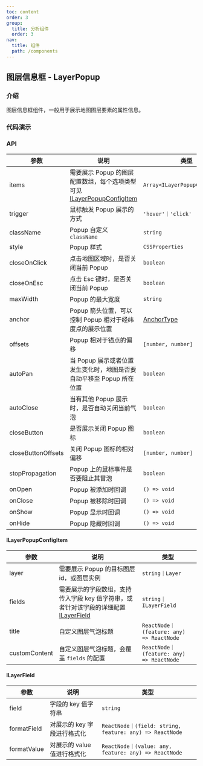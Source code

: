 ```yaml
---
toc: content
order: 3
group:
  title: 分析组件
  order: 3
nav:
  title: 组件
  path: /components
---
```


## 图层信息框 - LayerPopup

### 介绍

图层信息框组件，一般用于展示地图图层要素的属性信息。

### 代码演示

<code src="./demos/default.tsx" compact defaultShowCode></code>

### API

| 参数 | 说明 | 类型 | 默认值 |
| --- | --- | --- | --- |
| items | 需要展示 Popup 的图层配置数组，每个选项类型可见 [ILayerPopupConfigItem](#ilayerpopupconfigitem) | `Array<ILayerPopupConfigItem>` | `[]` |
| trigger | 鼠标触发 Popup 展示的方式 | `'hover'｜'click'` | `'hover'` |
| className | Popup 自定义 `className` | `string` | - |
| style | Popup 样式 | `CSSProperties` | - |
| closeOnClick | 点击地图区域时，是否关闭当前 Popup | `boolean` | `true` |
| closeOnEsc | 点击 Esc 键时，是否关闭当前 Popup | `boolean` | `false` |
| maxWidth | Popup 的最大宽度 | `string` | `'240px'` |
| anchor | Popup 箭头位置，可以控制 Popup 相对于经纬度点的展示位置 | [AnchorType](#anchortype) | `'bottom'` |
| offsets | Popup 相对于锚点的偏移 | `[number, number]` | `[0, 0]` |
| autoPan | 当 Popup 展示或者位置发生变化时，地图是否要自动平移至 Popup 所在位置 | `boolean` | `false` |
| autoClose | 当有其他 Popup 展示时，是否自动关闭当前气泡 | `boolean` | `true` |
| closeButton | 是否展示关闭 Popup 图标 | `boolean` | `true` |
| closeButtonOffsets | 关闭 Popup 图标的相对偏移 | `[number, number]` | - |
| stopPropagation | Popup 上的鼠标事件是否要阻止其冒泡 | `boolean` | `true` |
| onOpen | Popup 被添加时回调 | `() => void` | - |
| onClose | Popup 被移除时回调 | `() => void` | - |
| onShow | Popup 显示时回调 | `() => void` | - |
| onHide | Popup 隐藏时回调 | `() => void` | - |

#### ILayerPopupConfigItem

| 参数 | 说明 | 类型 |
| --- | --- | --- |
| layer | 需要展示 Popup 的目标图层 id，或图层实例 | `string｜Layer` |
| fields | 需要展示的字段数组，支持传入字段 key 值字符串，或者针对该字段的详细配置 [ILayerField](#ilayerfield) | `string｜ILayerField` |
| title | 自定义图层气泡标题 | `ReactNode｜(feature: any) => ReactNode` |
| customContent | 自定义图层气泡标题，会覆盖 `fields` 的配置 | `ReactNode｜(feature: any) => ReactNode` |

#### ILayerField

| 参数        | 说明                        | 类型                                                    |
| ----------- | --------------------------- | ------------------------------------------------------- |
| field       | 字段的 key 值字符串         | `string`                                                |
| formatField | 对展示的 key 字段进行格式化 | `ReactNode｜(field: string, feature: any) => ReactNode` |
| formatValue | 对展示的 value 值进行格式化 | `ReactNode｜(value: any, feature: any) => ReactNode`    |
